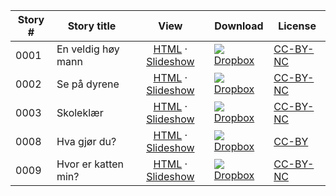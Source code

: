 Story #  | Story title | View | Download | License
-------- | -----------  |:-------:| ---------------- | -------
0001 | En veldig høy mann | [HTML](https://global-asp.github.io/stories/no/0001_en-veldig-høy-mann.html) · [Slideshow](https://global-asp.github.io/stories/no/0001_en-veldig-høy-mann_slides.html) | ![](https://avatars0.githubusercontent.com/u/559357?v=3&s=24)[Dropbox](https://www.dropbox.com/s/ona8gaetcci9m5f/no.zip) | [CC-BY-NC](http://creativecommons.org/licenses/by-nc/3.0/)
0002 | Se på dyrene | [HTML](https://global-asp.github.io/stories/no/0002_se-på-dyrene.html) · [Slideshow](https://global-asp.github.io/stories/no/0002_se-på-dyrene_slides.html) | ![](https://avatars0.githubusercontent.com/u/559357?v=3&s=24)[Dropbox](https://www.dropbox.com/s/ona8gaetcci9m5f/no.zip) | [CC-BY-NC](http://creativecommons.org/licenses/by-nc/3.0/)
0003 | Skoleklær | [HTML](https://global-asp.github.io/stories/no/0003_skoleklær.html) · [Slideshow](https://global-asp.github.io/stories/no/0003_skoleklær_slides.html) | ![](https://avatars0.githubusercontent.com/u/559357?v=3&s=24)[Dropbox](https://www.dropbox.com/s/ona8gaetcci9m5f/no.zip) | [CC-BY-NC](http://creativecommons.org/licenses/by-nc/3.0/)
0008 | Hva gjør du? | [HTML](https://global-asp.github.io/stories/no/0008_hva-gjør-du.html) · [Slideshow](https://global-asp.github.io/stories/no/0008_hva-gjør-du_slides.html) | ![](https://avatars0.githubusercontent.com/u/559357?v=3&s=24)[Dropbox](https://www.dropbox.com/s/ona8gaetcci9m5f/no.zip) | [CC-BY](https://creativecommons.org/licenses/by/3.0/)
0009 | Hvor er katten min? | [HTML](https://global-asp.github.io/stories/no/0009_hvor-er-katten-min.html) · [Slideshow](https://global-asp.github.io/stories/no/0009_hvor-er-katten-min_slides.html) | ![](https://avatars0.githubusercontent.com/u/559357?v=3&s=24)[Dropbox](https://www.dropbox.com/s/ona8gaetcci9m5f/no.zip) | [CC-BY-NC](http://creativecommons.org/licenses/by-nc/3.0/)
